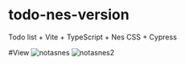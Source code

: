 # todo-nes-version
Todo list + Vite + TypeScript + Nes CSS + Cypress

#View
![notasnes](https://user-images.githubusercontent.com/84545725/195232418-288dbeef-f9cb-419b-a73e-78bc6d167667.jpg)
![notasnes2](https://user-images.githubusercontent.com/84545725/195232452-715291bd-5aed-4af8-97c9-b5a9cc4df37a.jpg)



